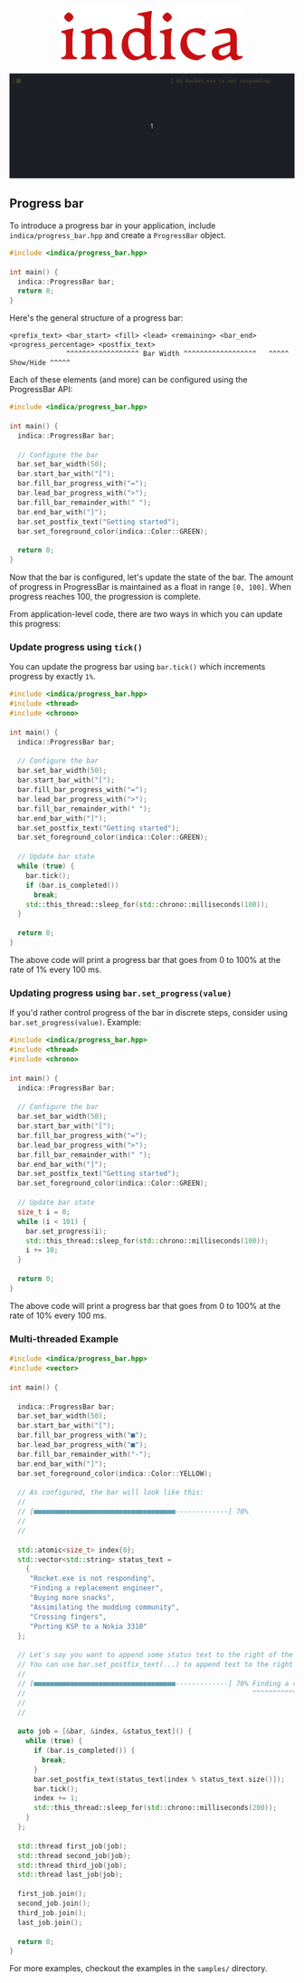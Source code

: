 <p align="center">
  <img height="100" src="img/logo.png"/>  
</p>

<p align="center">
  <img src="img/demo.gif"/> 
</p>

## Progress bar

To introduce a progress bar in your application, include `indica/progress_bar.hpp` and create a `ProgressBar` object. 

```cpp
#include <indica/progress_bar.hpp>

int main() {
  indica::ProgressBar bar;
  return 0;
}
```

Here's the general structure of a progress bar:

```
<prefix_text> <bar_start> <fill> <lead> <remaining> <bar_end>   <progress_percentage> <postfix_text>
              ^^^^^^^^^^^^^^^^^^ Bar Width ^^^^^^^^^^^^^^^^^^   ^^^^^ Show/Hide ^^^^^
```

Each of these elements (and more) can be configured using the ProgressBar API:

```cpp
#include <indica/progress_bar.hpp>

int main() {
  indica::ProgressBar bar;
  
  // Configure the bar
  bar.set_bar_width(50);
  bar.start_bar_with("[");
  bar.fill_bar_progress_with("=");
  bar.lead_bar_progress_with(">");
  bar.fill_bar_remainder_with(" ");
  bar.end_bar_with("]");
  bar.set_postfix_text("Getting started");
  bar.set_foreground_color(indica::Color::GREEN); 

  return 0;
}
```

Now that the bar is configured, let's update the state of the bar. The amount of progress in ProgressBar is maintained as a float in range `[0, 100]`. When progress reaches 100, the progression is complete. 

From application-level code, there are two ways in which you can update this progress:

### Update progress using `tick()`

You can update the progress bar using `bar.tick()` which increments progress by exactly `1%`.

```cpp
#include <indica/progress_bar.hpp>
#include <thread>
#include <chrono>

int main() {
  indica::ProgressBar bar;
  
  // Configure the bar
  bar.set_bar_width(50);
  bar.start_bar_with("[");
  bar.fill_bar_progress_with("=");
  bar.lead_bar_progress_with(">");
  bar.fill_bar_remainder_with(" ");
  bar.end_bar_with("]");
  bar.set_postfix_text("Getting started");
  bar.set_foreground_color(indica::Color::GREEN); 
  
  // Update bar state
  while (true) {
    bar.tick();
    if (bar.is_completed())
      break;
    std::this_thread::sleep_for(std::chrono::milliseconds(100));
  }

  return 0;
}
```

The above code will print a progress bar that goes from 0 to 100% at the rate of 1% every 100 ms.

### Updating progress using `bar.set_progress(value)`

If you'd rather control progress of the bar in discrete steps, consider using `bar.set_progress(value)`. Example:

```cpp
#include <indica/progress_bar.hpp>
#include <thread>
#include <chrono>

int main() {
  indica::ProgressBar bar;
  
  // Configure the bar
  bar.set_bar_width(50);
  bar.start_bar_with("[");
  bar.fill_bar_progress_with("=");
  bar.lead_bar_progress_with(">");
  bar.fill_bar_remainder_with(" ");
  bar.end_bar_with("]");
  bar.set_postfix_text("Getting started");
  bar.set_foreground_color(indica::Color::GREEN); 
  
  // Update bar state
  size_t i = 0;
  while (i < 101) {
    bar.set_progress(i);
    std::this_thread::sleep_for(std::chrono::milliseconds(100));
    i += 10;
  }

  return 0;
}
```

The above code will print a progress bar that goes from 0 to 100% at the rate of 10% every 100 ms.

### Multi-threaded Example

```cpp
#include <indica/progress_bar.hpp>
#include <vector>

int main() {

  indica::ProgressBar bar;
  bar.set_bar_width(50);
  bar.start_bar_with("[");
  bar.fill_bar_progress_with("■");
  bar.lead_bar_progress_with("■");
  bar.fill_bar_remainder_with("-");
  bar.end_bar_with("]");
  bar.set_foreground_color(indica::Color::YELLOW);

  // As configured, the bar will look like this:
  //
  // [■■■■■■■■■■■■■■■■■■■■■■■■■■■■■■■■■■■-------------] 70%
  //
  //
  
  std::atomic<size_t> index{0};
  std::vector<std::string> status_text =
    {
     "Rocket.exe is not responding",
     "Finding a replacement engineer",
     "Buying more snacks",
     "Assimilating the modding community",
     "Crossing fingers",
     "Porting KSP to a Nokia 3310"
  };
  
  // Let's say you want to append some status text to the right of the progress bar
  // You can use bar.set_postfix_text(...) to append text to the right
  //
  // [■■■■■■■■■■■■■■■■■■■■■■■■■■■■■■■■■■■-------------] 70% Finding a replacement engineer
  //                                                        ^^^^^^^^^^^^^^^^^^^^^^^^^^^^^^
  //
  //  

  auto job = [&bar, &index, &status_text]() {
    while (true) {
      if (bar.is_completed()) {
        break;
      }
      bar.set_postfix_text(status_text[index % status_text.size()]);
      bar.tick();
      index += 1;
      std::this_thread::sleep_for(std::chrono::milliseconds(200));
    }
  };

  std::thread first_job(job);
  std::thread second_job(job);
  std::thread third_job(job);
  std::thread last_job(job);

  first_job.join();
  second_job.join();
  third_job.join();
  last_job.join();
  
  return 0;
}
```

For more examples, checkout the examples in the `samples/` directory.
